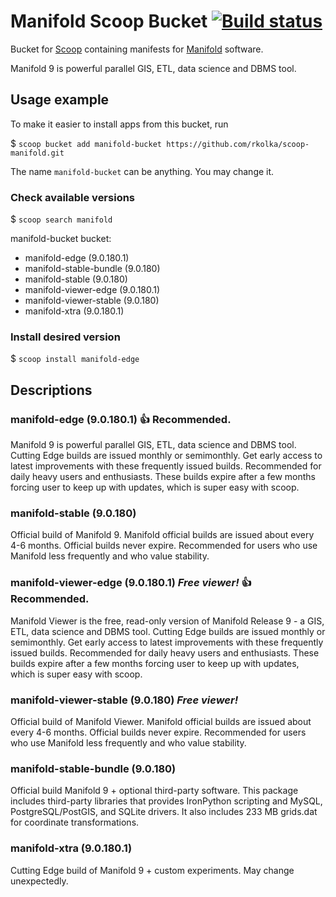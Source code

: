 # Manifold Scoop Bucket [![Build status](https://ci.appveyor.com/api/projects/status/xptg33rud6mfr2pg/branch/master?svg=true)](https://ci.appveyor.com/project/rkolka/scoop-manifold/branch/master)

Bucket for [Scoop](http://scoop.sh) containing manifests for [Manifold](http://manifold.net) software.

Manifold 9 is powerful parallel GIS, ETL, data science and DBMS tool.

## Usage example

To make it easier to install apps from this bucket, run

$ `scoop bucket add manifold-bucket https://github.com/rkolka/scoop-manifold.git`

The name `manifold-bucket` can be anything. You may change it.

### Check available versions

$ `scoop search manifold`

manifold-bucket bucket:

- manifold-edge (9.0.180.1)
- manifold-stable-bundle (9.0.180)
- manifold-stable (9.0.180)
- manifold-viewer-edge (9.0.180.1)
- manifold-viewer-stable (9.0.180)
- manifold-xtra (9.0.180.1)

### Install desired version

$ `scoop install manifold-edge`

## Descriptions

### manifold-edge (9.0.180.1) :+1: **Recommended.**

Manifold 9 is powerful parallel GIS, ETL, data science and DBMS tool. Cutting Edge builds are issued monthly or semimonthly. 
Get early access to latest improvements with these frequently issued builds. Recommended for daily heavy users and enthusiasts.
These builds expire after a few months forcing user to keep up with updates, which is super easy with scoop.

### manifold-stable (9.0.180)

Official build of Manifold 9. Manifold official builds are issued about every 4-6 months.
Official builds never expire. Recommended for users who use Manifold less frequently and who value stability.


### manifold-viewer-edge (9.0.180.1) ***Free viewer!*** :+1: **Recommended.**

Manifold Viewer is the free, read-only version of Manifold Release 9 - a GIS, ETL, data science and DBMS tool. Cutting Edge builds are issued monthly or semimonthly.
Get early access to latest improvements with these frequently issued builds. Recommended for daily heavy users and enthusiasts.
These builds expire after a few months forcing user to keep up with updates, which is super easy with scoop.

### manifold-viewer-stable (9.0.180) ***Free viewer!***

Official build of Manifold Viewer. Manifold official builds are issued about every 4-6 months.
Official builds never expire. Recommended for users who use Manifold less frequently and who value stability.

### manifold-stable-bundle (9.0.180)

Official build Manifold 9 + optional third-party software. This package includes third-party libraries that provides IronPython scripting and MySQL, PostgreSQL/PostGIS, and SQLite drivers. It also includes 233 MB grids.dat for coordinate transformations.

### manifold-xtra (9.0.180.1)

Cutting Edge build of Manifold 9 + custom experiments. May change unexpectedly.
